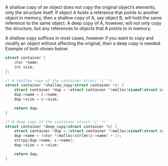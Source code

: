 A shallow copy of an object does not copy the original object’s elements, only the structure itself. If object A holds a reference that points to another object in memory, then a shallow copy of A, say object B, will hold the same reference to the same object. A deep copy of A, however, will not only copy the structure, but any references to objects that A points to in memory.

<p align="center"><src="img/figure-12-5.png" alt="Shallow & Deep Copy Diagram"></p>

A shallow copy suffices in most cases, however if you want to copy and modify an object without affecting the original, then a deep copy is needed. Example of both shown below:

```c
struct container {
    char *name;
    int size;
};

/* A shallow copy of the container struct ‘c’ */
struct container *shallow_copy(struct container *c) {
    struct container *dup = (struct container *)malloc(sizeof(struct container));
    dup->name = c->name;
    dup->size = c->size;

    return dup;
}

/* A deep copy of the container struct ‘c’ */
struct container *deep_copy(struct container *c) {
    struct container *dup = (struct container *)malloc(sizeof(struct container));
    dup->name = (char *)malloc(strlen(c->name) + 1);
    strcpy(dup->name, c->name);
    dup->size = c->size;

    return dup;
}
```


